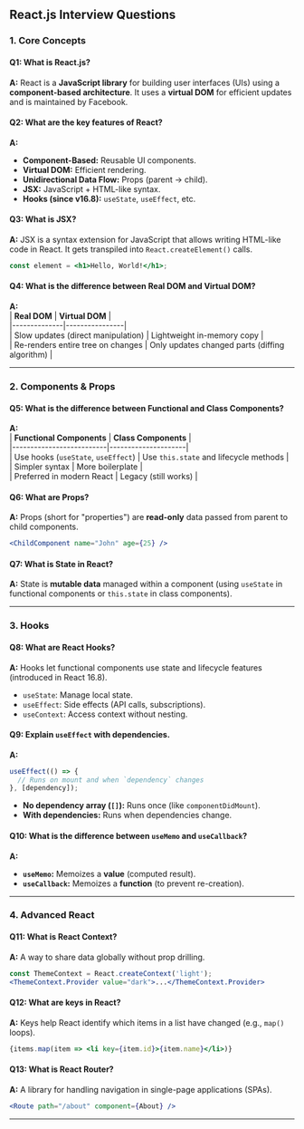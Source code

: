 
## **React.js Interview Questions**  

### **1. Core Concepts**  
#### **Q1: What is React.js?**  
**A:** React is a **JavaScript library** for building user interfaces (UIs) using a **component-based architecture**. It uses a **virtual DOM** for efficient updates and is maintained by Facebook.  

#### **Q2: What are the key features of React?**  
**A:**  
- **Component-Based:** Reusable UI components.  
- **Virtual DOM:** Efficient rendering.  
- **Unidirectional Data Flow:** Props (parent → child).  
- **JSX:** JavaScript + HTML-like syntax.  
- **Hooks (since v16.8):** `useState`, `useEffect`, etc.  

#### **Q3: What is JSX?**  
**A:** JSX is a syntax extension for JavaScript that allows writing HTML-like code in React. It gets transpiled into `React.createElement()` calls.  
```jsx
const element = <h1>Hello, World!</h1>;
```

#### **Q4: What is the difference between Real DOM and Virtual DOM?**  
**A:**  
| **Real DOM** | **Virtual DOM** |  
|--------------|----------------|  
| Slow updates (direct manipulation) | Lightweight in-memory copy |  
| Re-renders entire tree on changes | Only updates changed parts (diffing algorithm) |  

---

### **2. Components & Props**  
#### **Q5: What is the difference between Functional and Class Components?**  
**A:**  
| **Functional Components** | **Class Components** |  
|--------------------------|---------------------|  
| Use hooks (`useState`, `useEffect`) | Use `this.state` and lifecycle methods |  
| Simpler syntax | More boilerplate |  
| Preferred in modern React | Legacy (still works) |  

#### **Q6: What are Props?**  
**A:** Props (short for "properties") are **read-only** data passed from parent to child components.  
```jsx
<ChildComponent name="John" age={25} />
```

#### **Q7: What is State in React?**  
**A:** State is **mutable data** managed within a component (using `useState` in functional components or `this.state` in class components).  

---

### **3. Hooks**  
#### **Q8: What are React Hooks?**  
**A:** Hooks let functional components use state and lifecycle features (introduced in React 16.8).  
- `useState`: Manage local state.  
- `useEffect`: Side effects (API calls, subscriptions).  
- `useContext`: Access context without nesting.  

#### **Q9: Explain `useEffect` with dependencies.**  
**A:**  
```jsx
useEffect(() => {
  // Runs on mount and when `dependency` changes
}, [dependency]);
```
- **No dependency array (`[]`):** Runs once (like `componentDidMount`).  
- **With dependencies:** Runs when dependencies change.  

#### **Q10: What is the difference between `useMemo` and `useCallback`?**  
**A:**  
- **`useMemo`:** Memoizes a **value** (computed result).  
- **`useCallback`:** Memoizes a **function** (to prevent re-creation).  

---

### **4. Advanced React**  
#### **Q11: What is React Context?**  
**A:** A way to share data globally without prop drilling.  
```jsx
const ThemeContext = React.createContext('light');
<ThemeContext.Provider value="dark">...</ThemeContext.Provider>
```

#### **Q12: What are keys in React?**  
**A:** Keys help React identify which items in a list have changed (e.g., `map()` loops).  
```jsx
{items.map(item => <li key={item.id}>{item.name}</li>)}
```

#### **Q13: What is React Router?**  
**A:** A library for handling navigation in single-page applications (SPAs).  
```jsx
<Route path="/about" component={About} />
```

---
